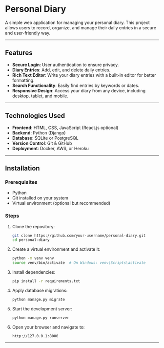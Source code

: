 # Personal Diary

A simple web application for managing your personal diary. This project allows users to record, organize, and manage their daily entries in a secure and user-friendly way.

---

## Features

- **Secure Login**: User authentication to ensure privacy.
- **Diary Entries**: Add, edit, and delete daily entries.
- **Rich Text Editor**: Write your diary entries with a built-in editor for better formatting.
- **Search Functionality**: Easily find entries by keywords or dates.
- **Responsive Design**: Access your diary from any device, including desktop, tablet, and mobile.

---

## Technologies Used

- **Frontend**: HTML, CSS, JavaScript (React.js optional)
- **Backend**: Python (Django)
- **Database**: SQLite or PostgreSQL
- **Version Control**: Git & GitHub
- **Deployment**: Docker, AWS, or Heroku

---

## Installation

### Prerequisites
- Python
- Git installed on your system
- Virtual environment (optional but recommended)

### Steps

1. Clone the repository:
   ```bash
   git clone https://github.com/your-username/personal-diary.git
   cd personal-diary
   ```

2. Create a virtual environment and activate it:
   ```bash
   python -m venv venv
   source venv/bin/activate  # On Windows: venv\Scripts\activate
   ```

3. Install dependencies:
   ```bash
   pip install -r requirements.txt
   ```

4. Apply database migrations:
   ```bash
   python manage.py migrate
   ```

5. Start the development server:
   ```bash
   python manage.py runserver
   ```

6. Open your browser and navigate to:
   ```
   http://127.0.0.1:8000
   ```

---

